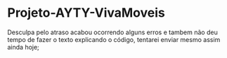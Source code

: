 # Projeto-AYTY-VivaMoveis

Desculpa pelo atraso acabou ocorrendo alguns erros e tambem não deu tempo de fazer o texto explicando o código, tentarei enviar mesmo assim ainda hoje;
